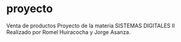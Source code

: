 # proyecto
Venta de productos
Proyecto de la materia SISTEMAS DIGITALES II
Realizado por Romel Huiracocha y Jorge Asanza.
